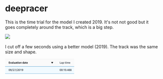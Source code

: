 # deepracer
This is the time trial for the model I created 2019. It's not not good but it goes completely around the track, which is a big step. 

<img src="/deep-racer-time-trial.gif"/>

I cut off a few seconds using a better model (2019). The track was the same size and shape.

<img src="/better-lap-time.png" width="45%"/>
